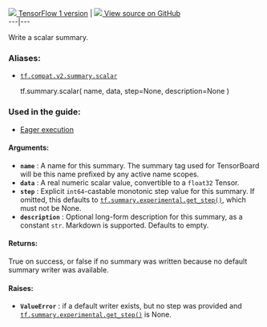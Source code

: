 [ ![](https://tensorflow.google.cn/images/tf_logo_32px.png) TensorFlow 1
version](/versions/r1.15/api_docs/python/tf/summary/scalar) |  [
![](https://tensorflow.google.cn/images/GitHub-Mark-32px.png) View source on
GitHub
](https://github.com/tensorflow/tensorboard/tree/master/tensorboard/plugins/scalar/summary_v2.py)  
---|---  
  
Write a scalar summary.

### Aliases:

  * [`tf.compat.v2.summary.scalar`](/api_docs/python/tf/summary/scalar)

    
    
    tf.summary.scalar(
        name,
        data,
        step=None,
        description=None
    )
    

### Used in the guide:

  * [Eager execution](https://tensorflow.google.cn/guide/eager)

#### Arguments:

  * **`name`** : A name for this summary. The summary tag used for TensorBoard will be this name prefixed by any active name scopes.
  * **`data`** : A real numeric scalar value, convertible to a `float32` Tensor.
  * **`step`** : Explicit `int64`-castable monotonic step value for this summary. If omitted, this defaults to [`tf.summary.experimental.get_step()`](https://tensorflow.google.cn/api_docs/python/tf/summary/experimental/get_step), which must not be None.
  * **`description`** : Optional long-form description for this summary, as a constant `str`. Markdown is supported. Defaults to empty.

#### Returns:

True on success, or false if no summary was written because no default summary
writer was available.

#### Raises:

  * **`ValueError`** : if a default writer exists, but no step was provided and [`tf.summary.experimental.get_step()`](https://tensorflow.google.cn/api_docs/python/tf/summary/experimental/get_step) is None.

